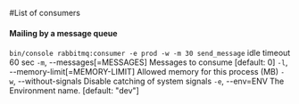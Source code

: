 #List of consumers

#### Mailing by a message queue
`bin/console rabbitmq:consumer -e prod -w -m 30 send_message`
idle timeout 60 sec
  `-m`, --messages[=MESSAGES]          Messages to consume [default: 0]
  `-l`, --memory-limit[=MEMORY-LIMIT]  Allowed memory for this process (MB)
  `-w`, --without-signals              Disable catching of system signals
  `-e`, --env=ENV                      The Environment name. [default: "dev"]